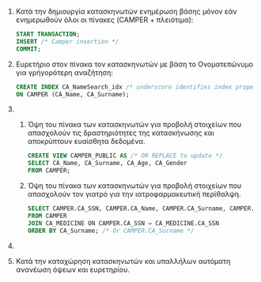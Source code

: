 1. Κατά την δημιουργία κατασκηνωτών ενημέρωση βάσης μόνον εάν ενημερωθούν όλοι οι πίνακες (CAMPER + πλειότιμα):
   ```sql
   START TRANSACTION;
   INSERT /* Camper insertion */
   COMMIT;
   ```

2. Ευρετήριο στον πίνακα τον κατασκηνωτών με βάση το Ονοματεπώνυμο για γρήγορότερη αναζήτηση:
   ```sql
   CREATE INDEX CA_NameSearch_idx /* underscore identifies index property */
   ON CAMPER (CA_Name, CA_Surname);
   ```

3. 1. Όψη του πίνακα των κατασκηνωτών για προβολή στοιχείων που απασχολούν τις δραστηριότητες της κατασκήνωσης και αποκρύπτουν ευαίσθητα δεδομένα.
      ```sql
      CREATE VIEW CAMPER_PUBLIC AS /* OR REPLACE to update */
      SELECT CA_Name, CA_Surname, CA_Age, CA_Gender
      FROM CAMPER;
      ```

   2. Όψη του πίνακα των κατασκηνωτών για προβολή στοιχείων που απασχολούν τον γιατρό για την ιατροφαρμακευτική περίθαλψη.
      ```sql
      SELECT CAMPER.CA_SSN, CAMPER.CA_Name, CAMPER.CA_Surname, CAMPER.CA_Age, CAMPER.CA_D_Name, CAMPER.CA_D_Pnum, CA_MEDICINE.Medicine
      FROM CAMPER
      JOIN CA_MEDICINE ΟΝ CAMPER.CA_SSN = CA_MEDICINE.CA_SSN
      ORDER BY CA_Surname; /* Or CAMPER.CA_Surname */
      ```

4. 

5. Κατά την καταχώρηση κατασκηνωτών και υπαλλήλων αυτόματη ανανέωση όψεων και ευρετηρίου.

